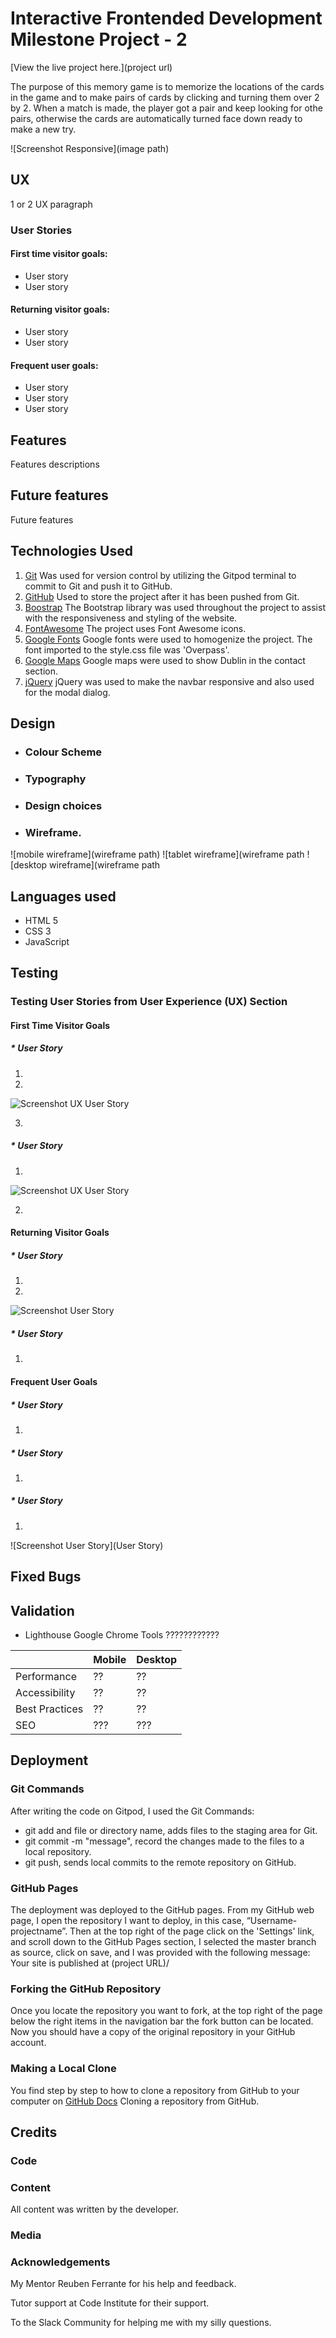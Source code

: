 # Interactive Frontended Development Milestone Project - 2


[View the live project here.](project url)

The purpose of this memory game is to memorize the locations of the cards in the game and to make pairs of cards by clicking and turning them over 2 by 2. When a match is made, the player got a pair and keep looking for othe pairs, otherwise the cards are automatically turned face down ready to make a new try.


![Screenshot Responsive](image path)

## UX

1 or 2 UX paragraph


### User Stories
#### First time visitor goals:
* User story
* User story

#### Returning visitor goals:
* User story
* User story

#### Frequent user goals:
* User story
* User story
* User story


## Features

Features descriptions 


## Future features

Future features

## Technologies Used
1. [Git](https://git-scm.com/) Was used for version control by utilizing the Gitpod terminal to commit to Git and push it to GitHub. 
2. [GitHub](https://github.com) Used to store the project after it has been pushed from Git.
3. [Boostrap](https://getbootstrap.com/) The Bootstrap library was used throughout the project to assist with the responsiveness and styling of the website.
4. [FontAwesome](https://fontawesome.com/) The project uses Font Awesome icons.
5. [Google Fonts](https://fonts.google.com/) Google fonts were used to homogenize the project. The font imported to the style.css file was 'Overpass'.
6. [Google Maps](https://www.google.com/maps) Google maps were used to show Dublin in the contact section.
7. [jQuery](https://jquery.com/) jQuery was used to make the navbar responsive and also used for the modal dialog.


## Design

* ### Colour Scheme



* ### Typography

 

* ### Design choices



* ### Wireframe.

![mobile wireframe](wireframe path)
![tablet wireframe](wireframe path
![desktop wireframe](wireframe path

## Languages used
* HTML 5
* CSS 3
* JavaScript

## Testing



### Testing User Stories from User Experience (UX) Section

#### First Time Visitor Goals
##### * User Story 
1. 
2. 

![Screenshot UX User Story](path)

3. 

##### * User Story
1. 

![Screenshot UX User Story](path)

2. 

#### Returning Visitor Goals
##### * User Story
1. 
2. 

![Screenshot User Story](path)

##### * User Story
1. 

#### Frequent User Goals
##### * User Story
1. 

##### * User Story
1. 

##### * User Story
1. 

![Screenshot User Story](User Story)

## Fixed Bugs



## Validation



* Lighthouse Google Chrome Tools  ????????????

|    |Mobile |Desktop |
|--- |--- |--- |
|Performance|??|??|
Accessibility|??|??|
Best Practices|??|??|
SEO|???|???|



## Deployment

### Git Commands
After writing the code on Gitpod, I used the Git Commands:

* git add and file or directory name, adds files to the staging area for Git.
* git commit -m "message", record the changes made to the files to a local repository.
* git push, sends local commits to the remote repository on GitHub. 


### GitHub Pages
The deployment was deployed to the GitHub pages.
From my GitHub web page, I open the repository I want to deploy, in this case, “Username-projectname”. 
Then at the top right of the page click on the 'Settings' link, and scroll down to the GitHub Pages section, 
I selected the master branch as source, click on save, and I was provided with the following 
message: Your site is published at (project URL)/


### Forking the GitHub Repository

Once you locate the repository you want to fork, at the top right of the page below the right items in the navigation bar the fork button can be located.
Now you should have a copy of the original repository in your GitHub account.

### Making a Local Clone

You find step by step to how to clone a repository from GitHub to your computer on [GitHub Docs](https://docs.github.com/en/free-pro-team@latest/github/creating-cloning-and-archiving-repositories/cloning-a-repository) Cloning a repository from GitHub.

## Credits

### Code


### Content
All content was written by the developer.

### Media








### Acknowledgements

My Mentor Reuben Ferrante for his help and feedback.

Tutor support at Code Institute for their support.

To the Slack Community for helping me with my silly questions.

